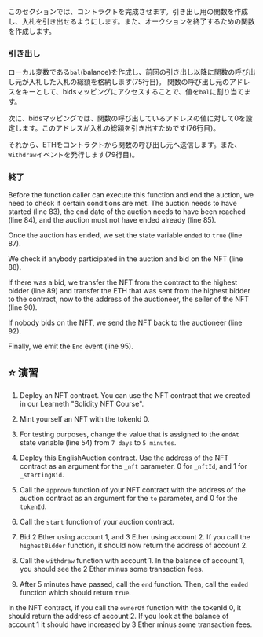 このセクションでは、コントラクトを完成させます。引き出し用の関数を作成し、入札を引き出せるようにします。また、オークションを終了するための関数を作成します。

### 引き出し

ローカル変数である`bal`(balance)を作成し、前回の引き出し以降に関数の呼び出し元が入札した入札の総額を格納します(75行目)。 関数の呼び出し元のアドレスをキーとして、bidsマッピングにアクセスすることで、値を`bal`に割り当てます。

次に、bidsマッピングでは、関数の呼び出しているアドレスの値に対して0を設定します。このアドレスが入札の総額を引き出すためです(76行目)。

それから、ETHをコントラクトから関数の呼び出し元へ送信します。また、`Withdraw`イベントを発行します(79行目)。

### 終了

Before the function caller can execute this function and end the auction, we need to check if certain conditions are met. The auction needs to have started (line 83), the end date of the auction needs to have been reached (line 84), and the auction must not have ended already (line 85).

Once the auction has ended, we set the state variable `ended` to `true` (line 87).

We check if anybody participated in the auction and bid on the NFT (line 88).

If there was a bid, we transfer the NFT from the contract to the highest bidder (line 89) and transfer the ETH that was sent from the highest bidder to the contract, now to the address of the auctioneer, the seller of the NFT (line 90).

If nobody bids on the NFT, we send the NFT back to the auctioneer (line 92).

Finally, we emit the `End` event (line 95).

## ⭐️ 演習

1. Deploy an NFT contract. You can use the NFT contract that we created in our Learneth "Solidity NFT Course".

2. Mint yourself an NFT with the tokenId 0.

3. For testing purposes, change the value that is assigned to the `endAt` state variable (line 54) from `7 days` to `5 minutes`.

4. Deploy this EnglishAuction contract. Use the address of the NFT contract as an argument for the `_nft` parameter, 0 for `_nftId`, and 1 for `_startingBid`.

5. Call the `approve` function of your NFT contract with the address of the auction contract as an argument for the `to` parameter, and 0 for the `tokenId`.

6. Call the `start` function of your auction contract.

7. Bid 2 Ether using account 1, and 3 Ether using account 2. If you call the `highestBidder` function, it should now return the address of account 2.

8. Call the `withdraw` function with account 1. In the balance of account 1, you should see the 2 Ether minus some transaction fees.

9. After 5 minutes have passed, call the `end` function. Then, call the `ended` function which should return `true`.

In the NFT contract, if you call the `ownerOf` function with the tokenId 0, it should return the address of account 2. If you look at the balance of account 1 it should have increased by 3 Ether minus some transaction fees.

